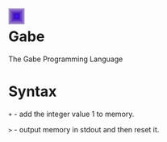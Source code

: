 <img width="32" height="32" align="left" style="float: left; margin: 0 10px 0 0;" alt="Gabe logo" src="https://github.com/pyasmjarjsf90/Gabe/blob/main/bin/gabe.png"> 

# Gabe
The Gabe Programming Language

# Syntax
`+` - add  the integer value 1 to memory.

`>` - output memory in stdout and then reset it.
